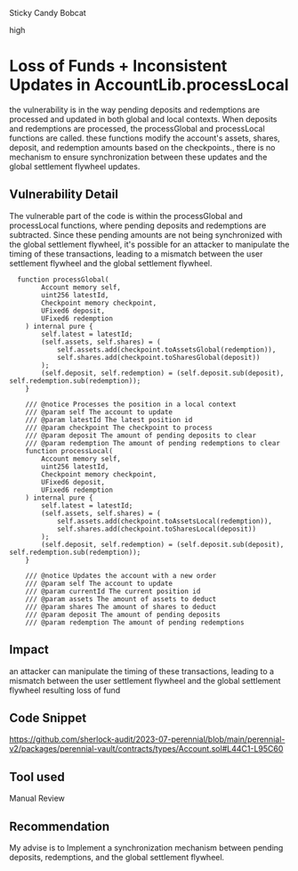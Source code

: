 Sticky Candy Bobcat

high

# Loss of Funds + Inconsistent Updates in AccountLib.processLocal
the vulnerability is in the way pending deposits and redemptions are processed and updated in both global and local contexts. When deposits and redemptions are processed, the processGlobal and processLocal functions are called. these functions modify the account's assets, shares, deposit, and redemption amounts based on the checkpoints., there is no mechanism to ensure synchronization between these updates and the global settlement flywheel updates.
## Vulnerability Detail
The vulnerable part of the code is within the processGlobal and processLocal functions, where pending deposits and redemptions are subtracted. Since these pending amounts are not being synchronized with the global settlement flywheel, it's possible for an attacker to manipulate the timing of these transactions, leading to a mismatch between the user settlement flywheel and the global settlement flywheel.
```solidity
  function processGlobal(
        Account memory self,
        uint256 latestId,
        Checkpoint memory checkpoint,
        UFixed6 deposit,
        UFixed6 redemption
    ) internal pure {
        self.latest = latestId;
        (self.assets, self.shares) = (
            self.assets.add(checkpoint.toAssetsGlobal(redemption)),
            self.shares.add(checkpoint.toSharesGlobal(deposit))
        );
        (self.deposit, self.redemption) = (self.deposit.sub(deposit), self.redemption.sub(redemption));
    }

    /// @notice Processes the position in a local context
    /// @param self The account to update
    /// @param latestId The latest position id
    /// @param checkpoint The checkpoint to process
    /// @param deposit The amount of pending deposits to clear
    /// @param redemption The amount of pending redemptions to clear
    function processLocal(
        Account memory self,
        uint256 latestId,
        Checkpoint memory checkpoint,
        UFixed6 deposit,
        UFixed6 redemption
    ) internal pure {
        self.latest = latestId;
        (self.assets, self.shares) = (
            self.assets.add(checkpoint.toAssetsLocal(redemption)),
            self.shares.add(checkpoint.toSharesLocal(deposit))
        );
        (self.deposit, self.redemption) = (self.deposit.sub(deposit), self.redemption.sub(redemption));
    }

    /// @notice Updates the account with a new order
    /// @param self The account to update
    /// @param currentId The current position id
    /// @param assets The amount of assets to deduct
    /// @param shares The amount of shares to deduct
    /// @param deposit The amount of pending deposits
    /// @param redemption The amount of pending redemptions

```
## Impact
an attacker can manipulate the timing of these transactions, leading to a mismatch between the user settlement flywheel and the global settlement flywheel resulting loss of fund 
## Code Snippet
https://github.com/sherlock-audit/2023-07-perennial/blob/main/perennial-v2/packages/perennial-vault/contracts/types/Account.sol#L44C1-L95C60
## Tool used

Manual Review

## Recommendation
My advise is to Implement a synchronization mechanism between pending deposits, redemptions, and the global settlement flywheel. 